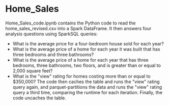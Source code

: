 # Home_Sales
Home_Sales_code.ipynb contains the Python code to read the home_sales_revised.csv into a Spark DataFrame. It then answers four analysis questions using SparkSQL queries:
* What is the average price for a four-bedroom house sold for each year?
* What is the average price of a home for each year it was built that has three bedrooms and three bathrooms?
* What is the average price of a home for each year that has three bedrooms, three bathrooms, two floors, and is greater than or equal to 2,000 square feet?
* What is the "view" rating for homes costing more than or equal to $350,000?
The code then caches the table and runs the "view" rating query again, and parquet-partitions the data and runs the "view" rating query a third time, comparing the runtime for each iteration.
Finally, the code uncaches the table.